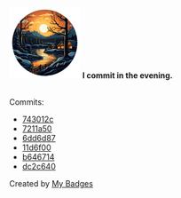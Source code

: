 <img src="https://github.com/my-badges/my-badges/blob/master/badges/time-of-commit/evening-commits.png?raw=true" alt="I commit in the evening." title="I commit in the evening." width="128">
<strong>I commit in the evening.</strong>
<br><br>

Commits:

- <a href="https://github.com/qoomon/zsh-theme-qoomon/commit/743012c9e2d47014cedc2b7580610eb4b586ffcb">743012c</a>
- <a href="https://github.com/qoomon/smart-life-webapp/commit/7211a50ae41edfd428799f47eda510a77858e509">7211a50</a>
- <a href="https://github.com/qoomon/meeting-cash-creep/commit/6dd6d875a72f870926aff67bdcaf48f22a693537">6dd6d87</a>
- <a href="https://github.com/qoomon/qoomon/commit/11d6f00755ccda875111b677d46c780c37b5e494">11d6f00</a>
- <a href="https://github.com/qoomon/qoomon/commit/b6467142ff0a2b5f71b536c5ac64db86e4d1f8d6">b646714</a>
- <a href="https://github.com/qoomon/qoomon/commit/dc2c64030dea5e95bce97ffdab56a5e040fa9f5b">dc2c640</a>


Created by <a href="https://github.com/my-badges/my-badges">My Badges</a>